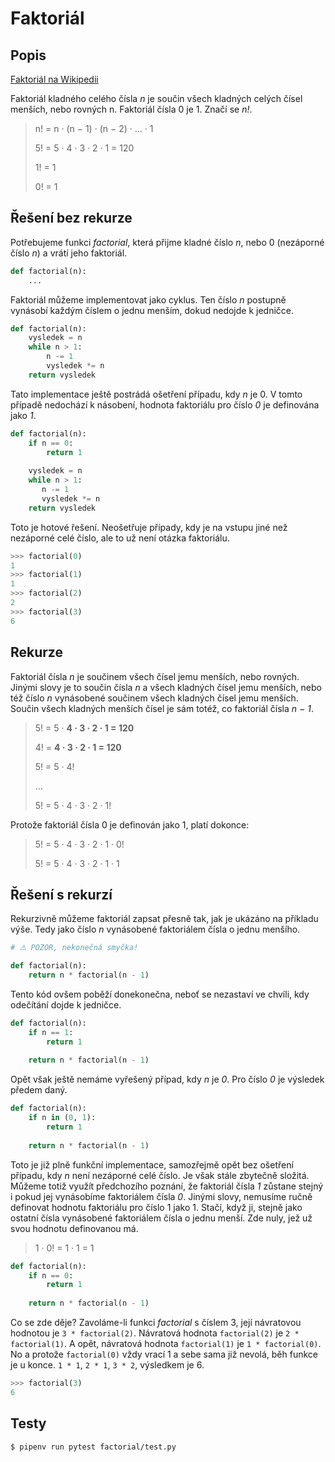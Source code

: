 # Faktoriál #

## Popis ##

[Faktoriál na Wikipedii](https://cs.wikipedia.org/wiki/Faktoriál)

Faktoriál kladného celého čísla _n_ je součin všech kladných celých čísel menších, nebo rovných n. Faktoriál čísla 0 je 1. Značí se _n!_.

> n! = n · (n − 1) · (n − 2) · … · 1
> 
> 5! = 5 · 4 · 3 · 2 · 1 = 120
>
> 1! = 1
> 
> 0! = 1

## Řešení bez rekurze ##

Potřebujeme funkci _factorial_, která přijme kladné číslo _n_, nebo 0 (nezáporné číslo _n_) a vrátí jeho faktoriál.

```python
def factorial(n):
    ...
```

Faktoriál můžeme implementovat jako cyklus. Ten číslo _n_ postupně vynásobí každým číslem o jednu menším, dokud nedojde k jedničce.

```python
def factorial(n):
    vysledek = n
    while n > 1:
        n -= 1
        vysledek *= n
    return vysledek
```

Tato implementace ještě postrádá ošetření případu, kdy _n_ je 0. V tomto případě nedochází k násobení, hodnota faktoriálu pro číslo _0_ je definována jako _1_.

```python
def factorial(n):
    if n == 0:
        return 1
    
    vysledek = n
    while n > 1:
       n -= 1
       vysledek *= n
    return vysledek
```

Toto je hotové řešení. Neošetřuje případy, kdy je na vstupu jiné než nezáporné celé číslo, ale to už není otázka faktoriálu.

```python
>>> factorial(0)
1
>>> factorial(1)
1
>>> factorial(2)
2
>>> factorial(3)
6
```

## Rekurze ##

Faktoriál čísla _n_ je součinem všech čísel jemu menších, nebo rovných. Jinými slovy je to součin čísla _n_ a všech kladných čísel jemu menších, nebo též číslo _n_ vynásobené součinem všech kladných čísel jemu menších. Součin všech kladných menších čísel je sám totéž, co faktoriál čísla _n − 1_.

> 5! = 5 · **4 · 3 · 2 · 1 = 120**
>
> 4! = **4 · 3 · 2 · 1 = 120**
>
> 5! = 5 · 4!
> 
> …
> 
> 5! = 5 · 4 · 3 · 2 · 1!

Protože faktoriál čísla 0 je definován jako 1, platí dokonce:

> 5! = 5 · 4 · 3 · 2 · 1 · 0!
> 
> 5! = 5 · 4 · 3 · 2 · 1 · 1

## Řešení s rekurzí ##

Rekurzivně můžeme faktoriál zapsat přesně tak, jak je ukázáno na příkladu výše. Tedy jako číslo _n_ vynásobené faktoriálem čísla o jednu menšího.

```python
# ⚠️ POZOR, nekonečná smyčka!

def factorial(n):
    return n * factorial(n - 1)
```

Tento kód ovšem poběží donekonečna, neboť se nezastaví ve chvíli, kdy odečítání dojde k jedničce.

```python
def factorial(n):
    if n == 1:
        return 1
    
    return n * factorial(n - 1)
```

Opět však ještě nemáme vyřešený případ, kdy _n_ je _0_. Pro číslo _0_ je výsledek předem daný.

```python
def factorial(n):
    if n in (0, 1):
        return 1
    
    return n * factorial(n - 1)
```

Toto je již plně funkční implementace, samozřejmě opět bez ošetření případu, kdy _n_ není nezáporné celé číslo. Je však stále zbytečně složitá. Můžeme totiž využít předchozího poznání, že faktoriál čísla _1_ zůstane stejný i pokud jej vynásobíme faktoriálem čísla _0_. Jinými slovy, nemusíme ručně definovat hodnotu faktoriálu pro číslo 1 jako 1. Stačí, když ji, stejně jako ostatní čísla vynásobené faktoriálem čísla o jednu menší. Zde nuly, jež už svou hodnotu definovanou má.

> 1 · 0! = 1 · 1 = 1  

```python
def factorial(n):
    if n == 0:
        return 1
    
    return n * factorial(n - 1)
```

Co se zde děje? Zavoláme-li funkci _factorial_ s číslem 3, její návratovou hodnotou je `3 * factorial(2)`. Návratová hodnota `factorial(2)` je `2 * factorial(1)`. A opět, návratová hodnota `factorial(1)` je `1 * factorial(0)`. No a protože `factorial(0)` vždy vrací 1 a sebe sama již nevolá, běh funkce je u konce. `1 * 1`, `2 * 1`, `3 * 2`, výsledkem je 6.

```python
>>> factorial(3)
6
```

## Testy ##

```bash
$ pipenv run pytest factorial/test.py
```
